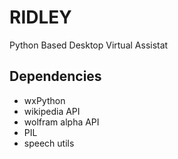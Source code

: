 # RIDLEY
Python Based Desktop Virtual Assistat

## Dependencies
- wxPython
- wikipedia API
- wolfram alpha API
- PIL
- speech utils


